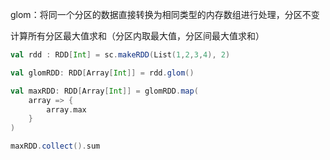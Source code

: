 glom：将同一个分区的数据直接转换为相同类型的内存数组进行处理，分区不变



计算所有分区最大值求和（分区内取最大值，分区间最大值求和）

~~~scala
val rdd : RDD[Int] = sc.makeRDD(List(1,2,3,4), 2)

val glomRDD: RDD[Array[Int]] = rdd.glom()

val maxRDD: RDD[Array[Int]] = glomRDD.map(
    array => {
        array.max
    }
)

maxRDD.collect().sum
~~~

